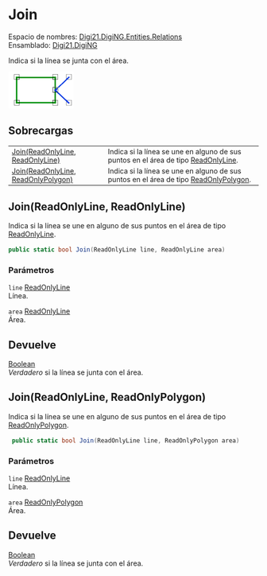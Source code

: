 # Join

Espacio de nombres: [Digi21.DigiNG.Entities.Relations](../../)  
Ensamblado: [Digi21.DigiNG](../../../)

Indica si la línea se junta con el área.

![L&#xED;nea junta &#xE1;rea](../../../../../../../../.gitbook/assets/lineajuntaarea.png)

## Sobrecargas

|  |  |
| :--- | :--- |
| [Join\(ReadOnlyLine, ReadOnlyLine\)](join.md#join-readonlyline-readonlyline) | Indica si la línea se une en alguno de sus puntos en el área de tipo [ReadOnlyLine](../../../digi21.diging.entities/readonlyline/). |
| [Join\(ReadOnlyLine, ReadOnlyPolygon\)](join.md#join-readonlyline-readonlypolygon) | Indica si la línea se une en alguno de sus puntos en el área de tipo [ReadOnlyPolygon](../../../digi21.diging.entities/readonlypolygon/). |

## Join\(ReadOnlyLine, ReadOnlyLine\)

Indica si la línea se une en alguno de sus puntos en el área de tipo [ReadOnlyLine](../../../digi21.diging.entities/readonlyline/).

```csharp
public static bool Join(ReadOnlyLine line, ReadOnlyLine area)
```

### Parámetros

`line` [ReadOnlyLine](../../../digi21.diging.entities/readonlyline/)  
Línea.

`area` [ReadOnlyLine](../../../digi21.diging.entities/readonlyline/)  
Área.

## Devuelve

[Boolean](https://docs.microsoft.com/en-us/dotnet/api/system.boolean?view=net-5.0)  
_Verdadero_ si la línea se junta con el área.

## Join\(ReadOnlyLine, ReadOnlyPolygon\)

Indica si la línea se une en alguno de sus puntos en el área de tipo [ReadOnlyPolygon](../../../digi21.diging.entities/readonlypolygon/).

```csharp
 public static bool Join(ReadOnlyLine line, ReadOnlyPolygon area)
```

### Parámetros

`line` [ReadOnlyLine](../../../digi21.diging.entities/readonlyline/)  
Línea.

`area` [ReadOnlyPolygon](../../../digi21.diging.entities/readonlypolygon/)  
Área.

## Devuelve

[Boolean](https://docs.microsoft.com/en-us/dotnet/api/system.boolean?view=net-5.0)  
_Verdadero_ si la línea se junta con el área.

